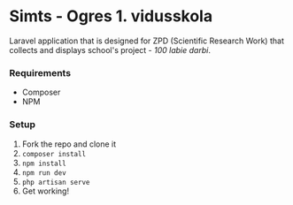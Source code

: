 # Simts - Ogres 1. vidusskola
Laravel application that is designed for ZPD (Scientific Research Work) that collects and displays school's project - _100 labie darbi_.

### Requirements
- Composer
- NPM

### Setup
1. Fork the repo and clone it
2. `composer install`
3. `npm install`
4. `npm run dev`
5. `php artisan serve`
6. Get working!
